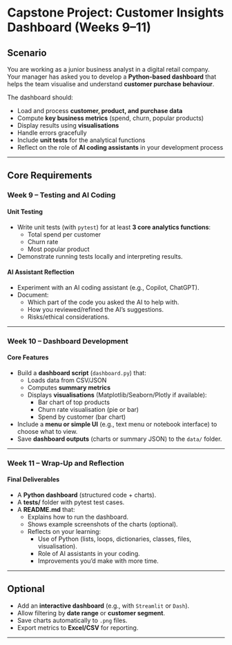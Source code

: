 # Capstone Project: Customer Insights Dashboard (Weeks 9–11)

## Scenario
You are working as a junior business analyst in a digital retail company.  
Your manager has asked you to develop a **Python-based dashboard** that helps the team visualise and understand **customer purchase behaviour**.  

The dashboard should:
- Load and process **customer, product, and purchase data**  
- Compute **key business metrics** (spend, churn, popular products)  
- Display results using **visualisations**  
- Handle errors gracefully  
- Include **unit tests** for the analytical functions  
- Reflect on the role of **AI coding assistants** in your development process  

---

## Core Requirements

### Week 9 – Testing and AI Coding
#### Unit Testing
- Write unit tests (with `pytest`) for at least **3 core analytics functions**:
  - Total spend per customer
  - Churn rate
  - Most popular product
- Demonstrate running tests locally and interpreting results.

#### AI Assistant Reflection
- Experiment with an AI coding assistant (e.g., Copilot, ChatGPT).  
- Document:
  - Which part of the code you asked the AI to help with.  
  - How you reviewed/refined the AI’s suggestions.  
  - Risks/ethical considerations.  

---

### Week 10 – Dashboard Development
#### Core Features
- Build a **dashboard script** (`dashboard.py`) that:
  - Loads data from CSV/JSON  
  - Computes **summary metrics**  
  - Displays **visualisations** (Matplotlib/Seaborn/Plotly if available):  
    - Bar chart of top products  
    - Churn rate visualisation (pie or bar)  
    - Spend by customer (bar chart)  
- Include a **menu or simple UI** (e.g., text menu or notebook interface) to choose what to view.  
- Save **dashboard outputs** (charts or summary JSON) to the `data/` folder.  

---

### Week 11 – Wrap-Up and Reflection
#### Final Deliverables
- A **Python dashboard** (structured code + charts).  
- A **tests/** folder with pytest test cases.  
- A **README.md** that:
  - Explains how to run the dashboard.  
  - Shows example screenshots of the charts (optional).  
  - Reflects on your learning:
    - Use of Python (lists, loops, dictionaries, classes, files, visualisation).  
    - Role of AI assistants in your coding.  
    - Improvements you’d make with more time.  

---

## Optional
- Add an **interactive dashboard** (e.g., with `Streamlit` or `Dash`).  
- Allow filtering by **date range** or **customer segment**.  
- Save charts automatically to `.png` files.  
- Export metrics to **Excel/CSV** for reporting.  

---
